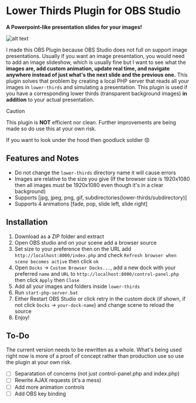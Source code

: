 # Lower Thirds Plugin for OBS Studio
**A Powerpoint-like presentation slides for your images!**

![alt text][logo]

[logo]: https://github.com/Nitsuguaaa/Lower-thirds-OBS-Plugin/blob/master/lower-thirds-example.png "Plugin Preview"
I made this OBS Plugin because OBS Studio does not full on support image presentations. Usually if you want an image presentation, you would need to add an image slideshow, which is usually fine but I want to see what the **images are, add custom animation, update real time, and navigate anywhere instead of just what's the next slide and the previous one.**
This plugin solves that problem by creating a local PHP server that reads all your images in `lower-thirds` and simulating a presentation. This plugin is used if you have a corresponding lower thirds (transparent background images) **in addition** to your 
actual presentation.
> [!CAUTION]
> This plugin is **NOT** efficient nor clean. Further improvements are being made so do use this at your own risk.
>
> If you want to look under the hood then goodluck soldier :worried:

## Features and Notes
- Do not change the `lower-thirds` directory name it will cause errors
- Images are relative to the size you give (If the browser size is 1920x1080 then all images must be 1920x1080 even though it's in a clear background)
- Supports [jpg, jpeg, png, gif, subdirectories(lower-thirds/subdirectory)]
- Supports 4 animations [fade, pop, slide left, slide right]

## Installation
1. Download as a ZIP folder and extract
2. Open OBS studio and on your scene add a browser source
3. Set size to your preference then on the URL add `http://localhost:8000/index.php` and check `Refresh browser when scene becomes active` then click `ok`
4. Open `Docks` -> `Custom Browser Docks...`, add a new dock with your preferred `name` and `URL` to `http://localhost:8000/control-panel.php` then click `Apply` then `Close`
5. Add all your images and folders inside `lower-thirds`
6. Run `start-php-server.bat`
7. Either Restart OBS Studio or click retry in the custom dock (if shown, if not click `Docks` -> `your-dock-name`) and change scene to reload the source
8. Enjoy!
## To-Do
The current version needs to be rewritten as a whole. What's being used right now is more of a proof of concept rather than production use so use the plugin at your own risk.
- [ ] Separatation of concerns (not just control-panel.php and index.php)
- [ ] Rewrite AJAX requests (it's a mess)
- [ ] Add more animation controls
- [ ] Add OBS key binding
